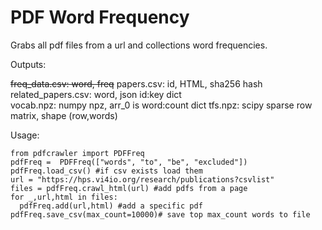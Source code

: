 # PDF  Word Frequency

Grabs all pdf files from a url and collections word frequencies.

Outputs:

~~freq_data.csv: word, freq~~
papers.csv: id, HTML, sha256 hash
related_papers.csv: word, json id:key dict  
vocab.npz: numpy npz, arr_0 is word:count dict
tfs.npz: scipy sparse row matrix, shape (row,words)

Usage:
```
from pdfcrawler import PDFFreq
pdfFreq =  PDFFreq(["words", "to", "be", "excluded"])
pdfFreq.load_csv() #if csv exists load them
url = "https://hps.vi4io.org/research/publications?csvlist"
files = pdfFreq.crawl_html(url) #add pdfs from a page
for _,url,html in files:
  pdfFreq.add(url,html) #add a specific pdf
pdfFreq.save_csv(max_count=10000)# save top max_count words to file
```
